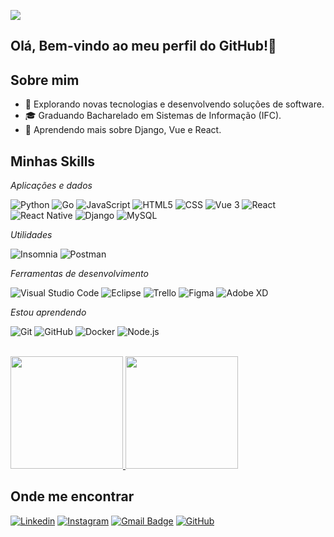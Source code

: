![](https://komarev.com/ghpvc/?username=ggg21on&color=006bed)

## Olá, Bem-vindo ao meu perfil do GitHub!👋

##

## Sobre mim

- 🤔 Explorando novas tecnologias e desenvolvendo soluções de software.
- 🎓 Graduando Bacharelado em Sistemas de Informação (IFC).
- 🌱 Aprendendo mais sobre Django, Vue e React.

## Minhas Skills

*Aplicações e dados*

![Python](https://img.shields.io/badge/-Python-333333?style=flat&logo=Python)
![Go](https://img.shields.io/badge/-Go-333333?style=flat&logo=Go&logoColor=00ADD8)
![JavaScript](https://img.shields.io/badge/-JavaScript-333333?style=flat&logo=javascript)
![HTML5](https://img.shields.io/badge/-HTML5-333333?style=flat&logo=HTML5)
![CSS](https://img.shields.io/badge/-CSS-333333?style=flat&logo=CSS3&logoColor=1572B6)
![Vue 3](https://img.shields.io/badge/-Vue%203-333333?style=flat&logo=Vue.js&logoColor=4FC08D)
![React](https://img.shields.io/badge/-React-333333?style=flat&logo=react)
![React Native](https://img.shields.io/badge/-React%20Native-333333?style=flat&logo=react)
![Django](https://img.shields.io/badge/-Django-333333?style=flat&logo=Django)
![MySQL](https://img.shields.io/badge/-MySQL-333333?style=flat&logo=mysql)

*Utilidades*

![Insomnia](https://img.shields.io/badge/-Insomnia-333333?style=flat&logo=insomnia)
![Postman](https://img.shields.io/badge/-Postman-333333?style=flat&logo=postman)

*Ferramentas de desenvolvimento*

![Visual Studio Code](https://img.shields.io/badge/-Visual%20Studio%20Code-333333?style=flat&logo=visual-studio-code&logoColor=007ACC)
![Eclipse](https://img.shields.io/badge/-Eclipse-333333?style=flat&logo=eclipse-ide&logoColor=2C2255)
![Trello](https://img.shields.io/badge/-Trello-333333?style=flat&logo=trello&logoColor=007ACC)
![Figma](https://img.shields.io/badge/-Figma-333333?style=flat&logo=figma&logoColor=007ACC)
![Adobe XD](https://img.shields.io/badge/-Adobe%20XD-333333?style=flat&logo=adobe-xd&logoColor=007ACC)

*Estou aprendendo*

![Git](https://img.shields.io/badge/-Git-333333?style=flat&logo=git)
![GitHub](https://img.shields.io/badge/-GitHub-333333?style=flat&logo=github)
![Docker](https://img.shields.io/badge/-Docker-333333?style=flat&logo=docker)
![Node.js](https://img.shields.io/badge/-Node.js-333333?style=flat&logo=node.js&logoColor=339933)

<br/>

<a href="https://github.com/ggg21on" title="Perfil do Gabriel">
<img height="180em" src="https://github-readme-stats.vercel.app/api/top-langs/?username=ggg21on&layout=compact&langs_count=7&theme=dracula"/> 
<img height="180em" src="https://github-readme-stats.vercel.app/api?username=ggg21on&show_icons=true&theme=dracula&include_all_commits=true&count_private=true"/>
</a>

## Onde me encontrar

[![Linkedin](https://img.shields.io/badge/-gabrielgomes-blue?style=flat-square&logo=Linkedin&logoColor=white&link=https://www.linkedin.com/in/gabriel-gomes-574287258/)](https://www.linkedin.com/in/gabriel-gomes-574287258/)
[![Instagram](https://img.shields.io/badge/-gomesgalikosky-purple?style=flat-square&logo=instagram&logoColor=white&link=https://www.instagram.com/gomesgalikosky/)](https://www.instagram.com/gomesgalikosky/)
[![Gmail Badge](https://img.shields.io/badge/-gomesgalikosky@gmail.com-006bed?style=flat-square&logo=Gmail&logoColor=white&link=mailto:gomesgalikosky@gmail.com)](mailto:gomesgalikosky@gmail.com)
[![GitHub](https://img.shields.io/github/followers/ggg21on?label=follow&style=social)](https://github.com/ggg21on?tab=followers)
